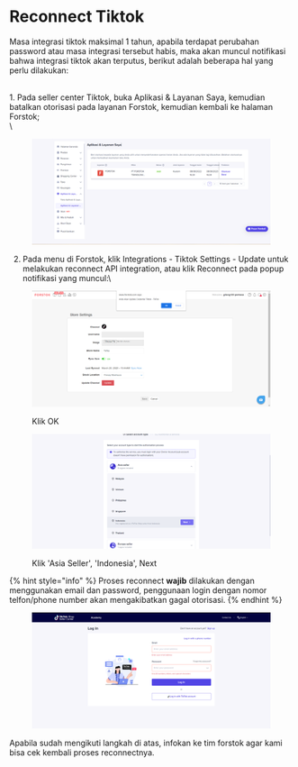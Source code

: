 # Reconnect Tiktok

Masa integrasi tiktok maksimal 1 tahun, apabila terdapat perubahan password atau masa integrasi tersebut habis, maka akan muncul notifikasi bahwa integrasi tiktok akan terputus, berikut adalah beberapa hal yang perlu dilakukan:

\
1\.  Pada seller center Tiktok, buka Aplikasi & Layanan Saya, kemudian batalkan otorisasi pada layanan Forstok, kemudian kembali ke halaman Forstok;\
\


<figure><img src="../../.gitbook/assets/image (2) (1).png" alt=""><figcaption></figcaption></figure>

2. Pada menu di Forstok, klik Integrations - Tiktok Settings - Update untuk melakukan reconnect API integration, atau klik Reconnect pada popup notifikasi yang muncul:\


<figure><img src="../../.gitbook/assets/image (8) (2) (1).png" alt=""><figcaption><p>Klik OK</p></figcaption></figure>

<figure><img src="../../.gitbook/assets/image (11) (2).png" alt=""><figcaption><p>Klik 'Asia Seller', 'Indonesia', Next</p></figcaption></figure>

{% hint style="info" %}
Proses reconnect **wajib** dilakukan dengan menggunakan email dan password, penggunaan login dengan nomor telfon/phone number akan mengakibatkan gagal otorisasi.
{% endhint %}

<figure><img src="../../.gitbook/assets/image (1) (2) (3).png" alt=""><figcaption></figcaption></figure>

Apabila sudah mengikuti langkah di atas, infokan ke tim forstok agar kami bisa cek kembali proses reconnectnya.
